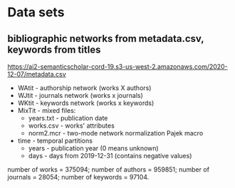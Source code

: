 # Data sets

## bibliographic networks from metadata.csv, keywords from titles

https://ai2-semanticscholar-cord-19.s3-us-west-2.amazonaws.com/2020-12-07/metadata.csv

  * WAtit - authorship network (works X authors)
  * WJtit - journals network (works x journals)
  * WKtit - keywords network (works x keywords)
  * MixTit - mixed files: 
    * years.txt - publication date
    * works.csv - works' attributes
    * norm2.mcr - two-mode network normalization Pajek macro
  * time - temporal partitions
    * years - publication year (0 means unknown)
    * days - days from 2019-12-31 (contains negative values)
  
number of works    = 375094;
number of authors  = 959851;
number of journals =  28054;
number of keywords =  97104.
